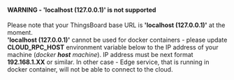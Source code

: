 #### WARNING - 'localhost (127.0.0.1)' is not supported

Please note that your ThingsBoard base URL is **'localhost (127.0.0.1)'** at the moment.  
**'localhost (127.0.0.1)'** cannot be used for docker containers - please update **CLOUD_RPC_HOST** environment variable below to the IP address of your machine (*docker **host** machine*). IP address must be next format **192.168.1.XX** or similar. In other case - Edge service, that is running in docker container, will not be able to connect to the cloud.